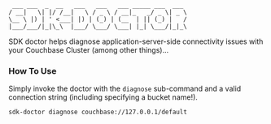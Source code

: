      ___ ___  _  __   ___   ___   ___ _____ ___  ___
    / __|   \| |/ /__|   \ / _ \ / __|_   _/ _ \| _ \
    \__ \ |) | ' <___| |) | (_) | (__  | || (_) |   /
    |___/___/|_|\_\  |___/ \___/ \___| |_| \___/|_|_\

SDK doctor helps diagnose application-server-side connectivity issues with your Couchbase Cluster (among other things)...

### How To Use
Simply invoke the doctor with the `diagnose` sub-command and a valid connection string (including specifying a bucket name!).

```bash
sdk-doctor diagnose couchbase://127.0.0.1/default
```
